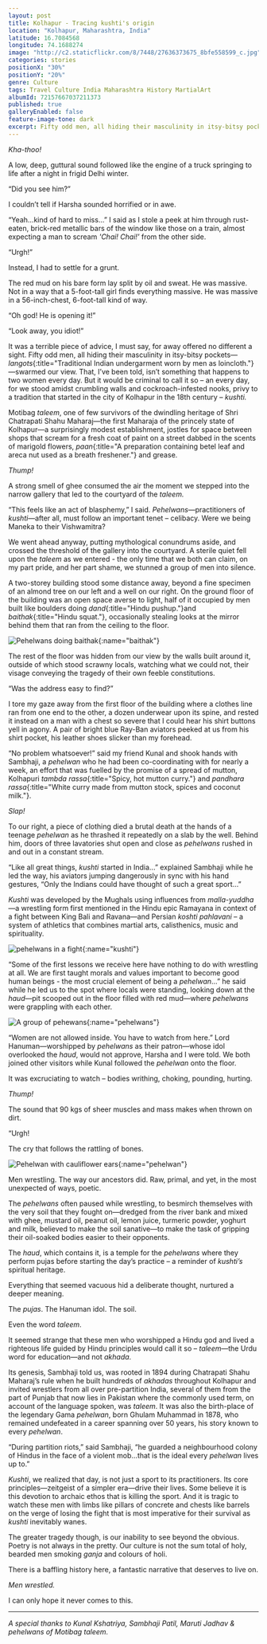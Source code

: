 ```yaml
---
layout: post
title: Kolhapur - Tracing kushti's origin
location: "Kolhapur, Maharashtra, India"
latitude: 16.7084568
longitude: 74.1688274
image: "http://c2.staticflickr.com/8/7448/27636373675_8bfe558599_c.jpg"
categories: stories
positionX: "30%"
positionY: "20%"
genre: Culture
tags: Travel Culture India Maharashtra History MartialArt 
albumId: 72157667037211373
published: true
galleryEnabled: false
feature-image-tone: dark
excerpt: Fifty odd men, all hiding their masculinity in itsy-bitsy pockets—langots—swarmed our view. That, I’ve been told, isn’t something that happens to two women every day. But it would be criminal to call it so – an every day.
---
```


_Kha-thoo!_

A low, deep, guttural sound followed like the engine of a truck springing to life after a night in frigid Delhi winter.   

“Did you see him?”

I couldn’t tell if Harsha sounded horrified or in awe.

“Yeah...kind of hard to miss...” I said as I stole a peek at him through rust-eaten, brick-red metallic bars of the window like 
those on a train, almost expecting a man to scream _'Chai! Chai!'_ from the other side.

“Urgh!”

Instead, I had to settle for a grunt.

The red mud on his bare form lay split by oil and sweat. He was massive. Not in a way that a 5-foot-tall girl finds everything massive. He was massive in a 56-inch-chest, 6-foot-tall kind of way. 

“Oh god! He is opening it!” 

“Look away, you idiot!”

It was a terrible piece of advice, I must say, for away offered no different a sight. Fifty odd men, all hiding their masculinity in itsy-bitsy pockets—_langots_{:title="Traditional Indian undergarment worn by men as loincloth."}—swarmed our view. That, I’ve been told, isn’t something that happens to two women every day. But it would be criminal to call it so – an every day, for we stood amidst crumbling walls and cockroach-infested nooks, privy to a tradition that started in the city of Kolhapur in the 18th century – _kushti._

Motibag _taleem_, one of few survivors of the dwindling heritage of Shri Chatrapati Shahu Maharaj—the first Maharaja of the princely state of Kolhapur—a surprisingly modest establishment, jostles for space between shops that scream for a fresh coat of paint on a street dabbed in the scents of marigold flowers, _paan_{:title="A preparation containing betel leaf and areca nut used as a breath freshener."} and grease. 

_Thump!_

A strong smell of ghee consumed the air the moment we stepped into the narrow gallery that led to the courtyard of the _taleem._

“This feels like an act of blasphemy,” I said. _Pehelwans_—practitioners of _kushti_—after all, must follow an important tenet – celibacy. Were we being Maneka to their Vishwamitra?

We went ahead anyway, putting mythological conundrums aside, and crossed the threshold of the gallery into the courtyard. A sterile quiet fell upon the _taleem_ as we entered - the only time that we both can claim, on my part pride, and her part shame, we stunned a group of men into silence.

A two-storey building stood some distance away, beyond a fine specimen of an almond tree on our left and a well on our right. On the ground floor of the building was an open space averse to light, half of it occupied by men built like boulders doing _dand_{:title="Hindu pushup."}and _baithak_{:title="Hindu squat."}, occasionally stealing looks at the mirror behind them that ran from the ceiling to the floor. 

![Pehelwans doing baithak](){:name="baithak"}

The rest of the floor was hidden from our view by the walls built around it, outside of which stood scrawny locals, watching what we could not, their visage conveying the tragedy of their own feeble constitutions.	

“Was the address easy to find?” 

I tore my gaze away from the first floor of the building where a clothes line ran from one end to the other, a dozen underwear upon its spine, and rested it instead on a man with a chest so severe that I could hear his shirt buttons yell in agony. A pair of bright blue Ray-Ban aviators peeked at us from his shirt pocket, his leather shoes slicker than my forehead.

“No problem whatsoever!” said my friend Kunal and shook hands with Sambhaji, a _pehelwan_ who he had been co-coordinating with for nearly a week, an effort that was fuelled by the promise of a spread of mutton, Kolhapuri _tambda rassa_{:title="Spicy, hot mutton curry."} and _pandhara rassa_{:title="White curry made from mutton stock, spices and coconut milk."}.  

_Slap!_

To our right, a piece of clothing died a brutal death at the hands of a teenage _pehelwan_ as he thrashed it repeatedly on a slab by the well. Behind him, doors of three lavatories shut open and close as _pehelwans_ rushed in and out in a constant stream.

“Like all great things, _kushti_ started in India...” explained Sambhaji while he led the way, his aviators jumping dangerously in sync with his hand gestures, “Only the Indians could have thought of such a great sport...” 

_Kushti_ was developed by the Mughals using influences from _malla-yuddha_—a wrestling form first mentioned in the Hindu epic Ramayana in context of a fight between King Bali and Ravana—and Persian _koshti pahlavani_ – a system of athletics that combines martial arts, calisthenics, music and spirituality. 

![pehelwans in a fight](){:name="kushti"}

“Some of the first lessons we receive here have nothing to do with wrestling at all. We are first taught morals and values important to become good human beings - the most crucial element of being a _pehelwan_…” he said while he led us to the spot where locals were standing, looking down at the _haud_—pit scooped out in the floor filled with red mud—where _pehelwans_ were grappling with each other.

![A group of pehewans](){:name="pehelwans"}

“Women are not allowed inside. You have to watch from here.” Lord Hanuman—worshipped by _pehelwans_ as their patron—whose idol overlooked the _haud_, would not approve, Harsha and I were told. We both joined other visitors while Kunal followed the _pehelwan_ onto the floor. 

It was excruciating to watch – bodies writhing, choking, pounding, hurting.

_Thump!_

The sound that 90 kgs of sheer muscles and mass makes when thrown on dirt.

“Urgh!

The cry that follows the rattling of bones. 

![Pehelwan with cauliflower ears](){:name="pehelwan"}

Men wrestling. The way our ancestors did. Raw, primal, and yet, in the most unexpected of ways, poetic. 

The _pehelwans_ often paused while wrestling, to besmirch themselves with the very soil that they fought on—dredged from the river bank and mixed with ghee, mustard oil, peanut oil, lemon juice, turmeric powder, yoghurt and milk, believed to make the soil sanative—to make the task of gripping their oil-soaked bodies easier to their opponents. 

The _haud_, which contains it, is a temple for the _pehelwans_ where they perform pujas before starting the day’s practice – a reminder of _kushti’s_ spiritual heritage.

Everything that seemed vacuous hid a deliberate thought, nurtured a deeper meaning.

The _pujas_. The Hanuman idol. The soil. 

Even the word _taleem_.

It seemed strange that these men who worshipped a Hindu god and lived a righteous life guided by Hindu principles would call it so – _taleem_—the Urdu word for education—and not _akhada_.

Its genesis, Sambhaji told us, was rooted in 1894 during Chatrapati Shahu Maharaj’s rule when he built hundreds of _akhadas_ throughout Kolhapur and invited wrestlers from all over pre-partition India, several of them from the part of Punjab that now lies in Pakistan where the commonly used term, on account of the language spoken, was _taleem_. It was also the birth-place of the legendary Gama _pehelwan_, born Ghulam Muhammad in 1878, who remained undefeated in a career spanning over 50 years, his story known to every _pehelwan_.  

“During partition riots,” said Sambhaji, “he guarded a neighbourhood colony of Hindus in the face of a violent mob…that is the ideal every _pehelwan_ lives up to.” 

_Kushti_, we realized that day, is not just a sport to its practitioners. Its core principles—zeitgeist of a simpler era—drive their lives. Some believe it is this devotion to archaic ethos that is killing the sport. And it is tragic to watch these men with limbs like pillars of concrete and chests like barrels on the verge of losing the fight that is most imperative for their survival as _kushti_ inevitably wanes.

The greater tragedy though, is our inability to see beyond the obvious. Poetry is not always in the pretty. Our culture is not the sum total of holy, bearded men smoking _ganja_ and colours of holi. 

There is a baffling history here, a fantastic narrative that deserves to live on.

_Men wrestled._

I can only hope it never comes to this.

***

	
_A special thanks to Kunal Kshatriya, Sambhaji Patil, Maruti Jadhav & pehelwans of Motibag taleem._